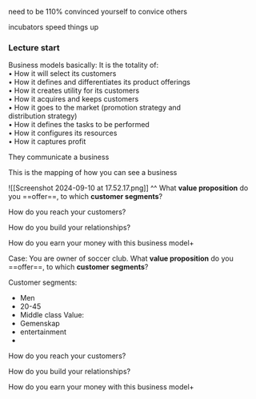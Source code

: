 need to be 110% convinced yourself to convice others 

incubators speed things up

### Lecture start


Business models basically:
It is the totality of:  
• How it will select its customers  
• How it defines and differentiates its product offerings  
• How it creates utility for its customers  
• How it acquires and keeps customers  
• How it goes to the market (promotion strategy and  
distribution strategy)  
• How it defines the tasks to be performed  
• How it configures its resources  
• How it captures profit


They communicate a business

This is the mapping of how you can see a business


![[Screenshot 2024-09-10 at 17.52.17.png]]
^^
What **value proposition** do you ==offer==, to which **customer segments**?

How do you reach your customers?

How do you build your relationships?

How do you earn your money with this business model+

Case:
You are owner of soccer club.
What **value proposition** do you ==offer==, to which **customer segments**?

 Customer segments:
 - Men
 - 20-45
 - Middle class
 Value:
 - Gemenskap
 - entertainment
 - 

How do you reach your customers?

How do you build your relationships?

How do you earn your money with this business model+

